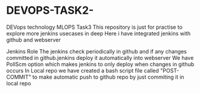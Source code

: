 # DEVOPS-TASK2-
DEVops technology
MLOPS Task3 This repository is just for practise to explore more jenkins usecases in deep
Here i have integrated jenkins with github and webserver

Jenkins Role
The jenkins check periodically in github and if any changes committed in github.jenkins deploy it automatically into webserver
We have PollScm option which makes jenkins to only deploy when changes in github occurs
In Local repo
we have created a bash script file called "POST-COMMIT" to make automatic push to github repo by just commiting it in local repo
